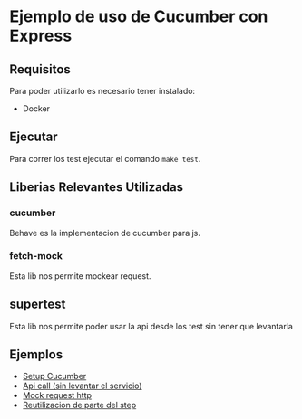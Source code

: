 # Ejemplo de uso de Cucumber con Express

## Requisitos
Para poder utilizarlo es necesario tener instalado:
- Docker

## Ejecutar 
Para correr los test ejecutar el comando ```make test```.

## Liberias Relevantes Utilizadas

### cucumber
Behave es la implementacion de cucumber para js.

### fetch-mock
Esta lib nos permite mockear request.

## supertest
Esta lib nos permite poder usar la api desde los test sin tener que levantarla

## Ejemplos

* [Setup Cucumber](https://github.com/matfonseca/Cucumber/blob/JavaScript/features/support/hooks.js)
* [Api call (sin levantar el servicio)](https://github.com/matfonseca/Cucumber/blob/JavaScript/features/steps/ping.js#L7)
* [Mock request http](https://github.com/matfonseca/Cucumber/blob/JavaScript/features/steps/inscription.js#L12)
* [Reutilizacion de parte del step](https://github.com/matfonseca/Cucumber/blob/JavaScript/features/inscription.feature#L13)
